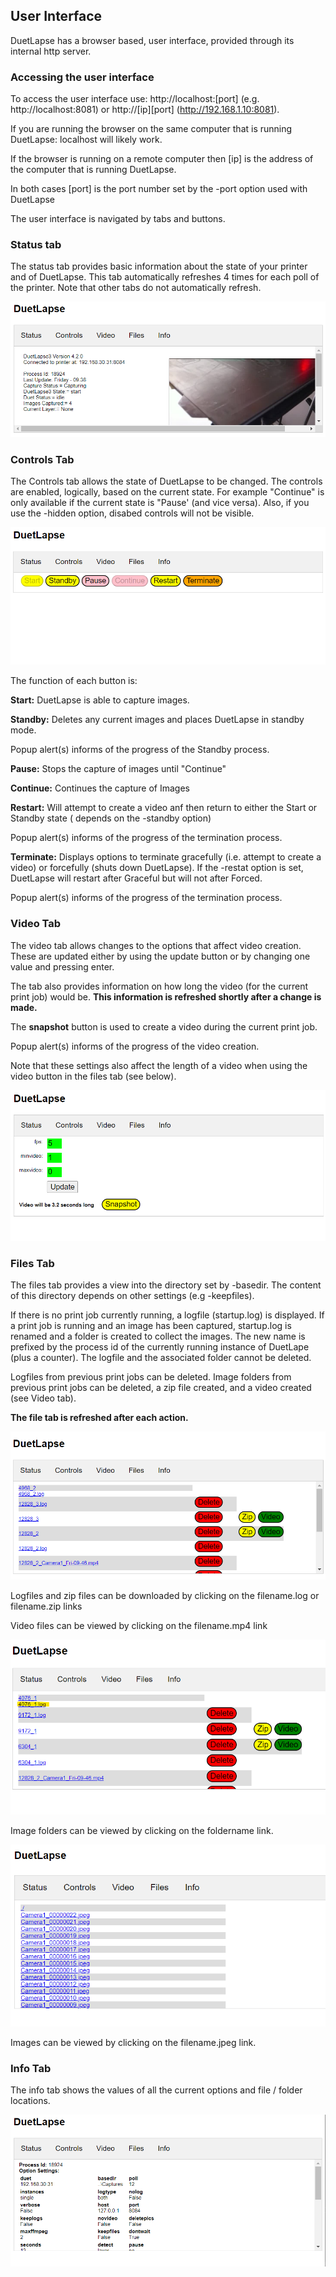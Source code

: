 ## User Interface

DuetLapse has a browser based, user interface, provided through its internal http server.

### Accessing the user interface

To access the user interface use:
http://localhost:[port] (e.g. http://localhost:8081) or http://[ip][port] (http://192.168.1.10:8081).

If you are running the browser on the same computer that is running DuetLapse: localhost will likely work.

If the browser is running on a remote computer then [ip] is the address of the computer that is running DuetLapse.

In both cases [port] is the port number set by the -port option used with DuetLapse

The user interface is navigated by tabs and buttons.

### __Status tab__

The status tab provides basic information about the state of your printer and of DuetLapse.  This tab automatically refreshes 4 times for each poll of the printer. Note that other tabs do not automatically refresh.

![DuetLapse](../Images/0-Status.png "Cannot find Image")

### __Controls Tab__

The Controls tab allows the state of DuetLapse to be changed.  The controls are enabled, logically, based on the current state.  For example "Continue" is only available if the current state is "Pause' (and vice versa).  Also, if you use the -hidden option, disabed controls will not be visible.

![DuetLapse](../Images/1-Controls.png "Cannot find Image")

The function of each button is:

__Start:__  DuetLapse is able to capture images.

__Standby:__  Deletes any current images and places DuetLapse in standby mode.

Popup alert(s) informs of the progress of the Standby process.

__Pause:__  Stops the capture of images until "Continue"

__Continue:__  Continues the capture of Images

__Restart:__  Will attempt to create a video anf then return to either the Start or Standby state ( depends on the -standby option)

Popup alert(s) informs of the progress of the termination process.

__Terminate:__  Displays options to terminate gracefully (i.e. attempt to create a video) or forcefully (shuts down DuetLapse).  If the -restat option is set, DuetLapse will restart after Graceful but will not after Forced.

Popup alert(s) informs of the progress of the termination process.

### __Video Tab__

The video tab allows changes to the options that affect video creation. These are updated either by using the update button or by changing one value and pressing enter. 

The tab also provides information on how long the video (for the current print job) would be.  __This information is refreshed shortly after a change is made.__

The __snapshot__ button is used to create a video during the current print job.

Popup alert(s) informs of the progress of the video creation.

Note that these settings also affect the length of a video when using the video button in the files tab (see below). 

![DuetLapse](../Images/2-Video.png "Cannot find Image")

### __Files Tab__

The files tab provides a view into the directory set by -basedir.  The content of this directory depends on other settings (e.g -keepfiles).

If there is no print job currently running, a logfile (startup.log) is displayed.
If a print job is running and an image has been captured, startup.log is renamed and a folder is created to collect the images.  The new name is prefixed by the process id of the currently running instance of DuetLape (plus a counter).  The logfile and the associated folder cannot be deleted.

Logfiles from previous print jobs can be deleted.  Image folders from previous print jobs can be deleted, a zip file created, and a video created (see Video tab).

__The file tab is refreshed after each action.__

![DuetLapse](../Images/3a-Files.png "Cannot find Image")

Logfiles and zip files can be downloaded by clicking on the filename.log or filename.zip links

Video files can be viewed by clicking on the filename.mp4 link

![DuetLapse](../Images/3b-Logfile.png "Cannot find Image")

Image folders can be viewed by clicking on the foldername link.

![DuetLapse](../Images/3c-Images.png "Cannot find Image")

Images can be viewed by clicking on the filename.jpeg link.

### __Info Tab__

The info tab shows the values of all the current options and file / folder locations.

![DuetLapse](../Images/4-Info.png "Cannot find Image")
